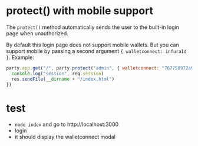 # protect() with mobile support

The `protect()` method automatically sends the user to the built-in login page when unauthorized.

By default this login page does not support mobile wallets. But you can support mobile by passing a second argument `{ walletconnect: infuraId }`. Example:

```javascript
party.app.get("/", party.protect("admin", { walletconnect: "767750972a99441ea5d276ed16d7eef0" }), (req, res) => {
  console.log("session", req.session)
  res.sendFile(__dirname + "/index.html")
})
```

# test

- `node index` and go to http://localhost:3000
- login
- it should display the walletconnect modal
